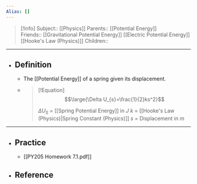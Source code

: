 ```yaml
---
Alias: []
---
```

> [!Info]
> Subject:: [[Physics]]
> Parents:: [[Potential Energy]]\
> Friends:: [[Gravitational Potential Energy]] [[Electric Potential Energy]] [[Hooke's Law (Physics)]]
> Children:: 
---
- ## Definition
	- The [[Potential Energy]] of a spring given its displacement.
	- > [!Equation]
	  > $$\large{\Delta U_{s}=\frac{1}{2}ks^2}$$
	  > 
	  > $\Delta U_{S}$ = [[Spring Potential Energy]] in $J$
	  > $k$ = [[Hooke's Law (Physics)|Spring Constant (Physics)]]
	  > $s$ = Displacement in $m$
---
- ## Practice
	- [[PY205 Homework 7.1.pdf]]
- ## Reference